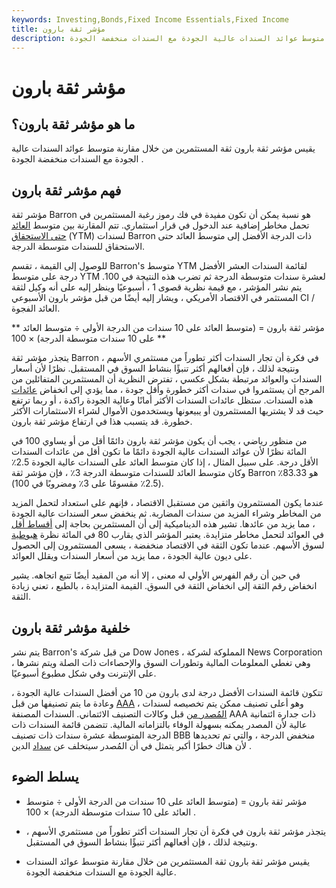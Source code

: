 ```yaml
---
keywords: Investing,Bonds,Fixed Income Essentials,Fixed Income
title: مؤشر ثقة بارون
description: يقيس مؤشر ثقة بارون ثقة المستثمرين من خلال مقارنة متوسط عوائد السندات عالية الجودة مع السندات منخفضة الجودة.
---
```


# مؤشر ثقة بارون
## ما هو مؤشر ثقة بارون؟

يقيس مؤشر ثقة بارون ثقة المستثمرين من خلال مقارنة متوسط عوائد السندات عالية الجودة مع السندات منخفضة الجودة .

## فهم مؤشر ثقة بارون

مؤشر ثقة Barron هو نسبة يمكن أن تكون مفيدة في فك رموز رغبة المستثمرين في تحمل مخاطر إضافية عند الدخول في قرار استثماري. تتم المقارنة بين متوسط [العائد حتى الاستحقاق](/yieldtomaturity) (YTM) لسندات Barron ذات الدرجة الأفضل إلى متوسط العائد حتى الاستحقاق للسندات متوسطة الدرجة.

للوصول إلى القيمة ، تقسم Barron's متوسط YTM لقائمة السندات العشر الأفضل درجة على متوسط YTM لعشرة سندات متوسطة الدرجة ثم تضرب هذه النتيجة في 100. يتم نشر المؤشر ، مع قيمة نظرية قصوى 1 ، أسبوعيًا وينظر إليه على أنه وكيل لثقة المستثمر في الاقتصاد الأمريكي ، ويشار إليه أيضًا من قبل مؤشر بارون الأسبوعي CI / العائد الفجوة.

** مؤشر ثقة بارون = (متوسط العائد على 10 سندات من الدرجة الأولى ÷ متوسط العائد على 10 سندات متوسطة الدرجة) × 100 **

يتجذر مؤشر ثقة Barron في فكرة أن تجار السندات أكثر تطوراً من مستثمري الأسهم ، ونتيجة لذلك ، فإن أفعالهم أكثر تنبؤًا بنشاط السوق في المستقبل. نظرًا لأن أسعار السندات والعوائد مرتبطة بشكل عكسي ، تفترض النظرية أن المستثمرين المتفائلين من المرجح أن يستثمروا في سندات أكثر خطورة وأقل جودة ، مما يؤدي إلى انخفاض [عائدات](/bond-yield) هذه السندات. ستظل عائدات السندات الأكثر أمانًا وعالية الجودة راكدة ، أو ربما ترتفع حيث قد لا يشتريها المستثمرون أو يبيعونها ويستخدمون الأموال لشراء الاستثمارات الأكثر خطورة. قد يتسبب هذا في ارتفاع مؤشر ثقة بارون.

من منظور رياضي ، يجب أن يكون مؤشر ثقة بارون دائمًا أقل من أو يساوي 100 في المائة نظرًا لأن عوائد السندات عالية الجودة دائمًا ما تكون أقل من عائدات السندات الأقل درجة. على سبيل المثال ، إذا كان متوسط العائد على السندات عالية الجودة 2.5٪ وكان متوسط العائد للسندات متوسطة الدرجة 3٪ ، فإن مؤشر ثقة Barron هو 83.33٪ (2.5٪ مقسومًا على 3٪ ومضروبًا في 100).

عندما يكون المستثمرون واثقين من مستقبل الاقتصاد ، فإنهم على استعداد لتحمل المزيد من المخاطر وشراء المزيد من سندات المضاربة. ثم ينخفض سعر السندات عالية الجودة ، مما يزيد من عائدها. تشير هذه الديناميكية إلى أن المستثمرين بحاجة إلى [أقساط أقل](/premium) في العوائد لتحمل مخاطر متزايدة. يعتبر المؤشر الذي يقارب 80 في المائة نظرة [هبوطية](/bearmarket) لسوق الأسهم. عندما تكون الثقة في الاقتصاد منخفضة ، يسعى المستثمرون إلى الحصول على ديون عالية الجودة ، مما يزيد من أسعار السندات ويقلل العوائد.

في حين أن رقم الفهرس الأولي له معنى ، إلا أنه من المفيد أيضًا تتبع اتجاهه. يشير انخفاض رقم الثقة إلى انخفاض الثقة في السوق. القيمة المتزايدة ، بالطبع ، تعني زيادة الثقة.

## خلفية مؤشر ثقة بارون

يتم نشر Barron's من قبل شركة Dow Jones ، المملوكة لشركة News Corporation ، وهي تغطي المعلومات المالية وتطورات السوق والإحصاءات ذات الصلة ويتم نشرها على الإنترنت وفي شكل مطبوع أسبوعيًا.

تتكون قائمة السندات الأفضل درجة لدى بارون من 10 من أفضل السندات عالية الجودة ، وعادة ما يتم تصنيفها من قبل [AAA](/bondrating) ، وهو أعلى تصنيف ممكن يتم تخصيصه لسندات [المُصدر من](/issuer) قبل وكالات التصنيف الائتماني. السندات المصنفة AAA ذات جدارة ائتمانية عالية لأن المصدر يمكنه بسهولة الوفاء بالتزاماته المالية. تتضمن قائمة السندات ذات الدرجة المتوسطة عشرة سندات ذات تصنيف BBB منخفض الدرجة ، والتي تم تحديدها لأن هناك خطرًا أكبر يتمثل في أن المُصدر سيتخلف عن [سداد](/default2) الدين .

## يسلط الضوء

- مؤشر ثقة بارون = (متوسط العائد على 10 سندات من الدرجة الأولى ÷ متوسط العائد على 10 سندات متوسطة الدرجة) × 100 .

- يتجذر مؤشر ثقة بارون في فكرة أن تجار السندات أكثر تطوراً من مستثمري الأسهم ، ونتيجة لذلك ، فإن أفعالهم أكثر تنبؤًا بنشاط السوق في المستقبل.

- يقيس مؤشر ثقة بارون ثقة المستثمرين من خلال مقارنة متوسط عوائد السندات عالية الجودة مع السندات منخفضة الجودة.

